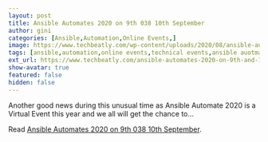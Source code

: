```yaml
---
layout: post
title: Ansible Automates 2020 on 9th 038 10th September
author: gini
categories: [Ansible,Automation,Online Events,]
image: https://www.techbeatly.com/wp-content/uploads/2020/08/ansible-automates-2020-1024x621.png
tags: [ansible,automation,online events,technical events,ansible auotmate 2020,ansible event,ansible for networking,ansible guides,ansible playbook,ansible training,how to learn ansible,online event,]
ext_url: https://www.techbeatly.com/ansible-automates-2020-on-9th-and-10th-september/
show-avatar: true
featured: false
hidden: false
---
```


Another good news during this unusual time as Ansible Automate 2020 is a Virtual Event this year and we all will get the chance to&#46;&#46;&#46;

Read [Ansible Automates 2020 on 9th 038 10th September](https://www.techbeatly.com/ansible-automates-2020-on-9th-and-10th-september/).